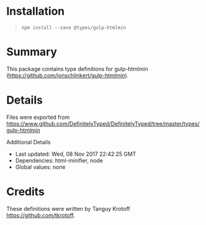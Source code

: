 # Installation
> `npm install --save @types/gulp-htmlmin`

# Summary
This package contains type definitions for gulp-htmlmin (https://github.com/jonschlinkert/gulp-htmlmin).

# Details
Files were exported from https://www.github.com/DefinitelyTyped/DefinitelyTyped/tree/master/types/gulp-htmlmin

Additional Details
 * Last updated: Wed, 08 Nov 2017 22:42:25 GMT
 * Dependencies: html-minifier, node
 * Global values: none

# Credits
These definitions were written by Tanguy Krotoff <https://github.com/tkrotoff>.
